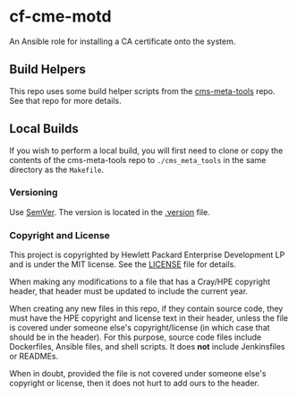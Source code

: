 # cf-cme-motd
An Ansible role for installing a CA certificate onto the system.

## Build Helpers
This repo uses some build helper scripts from the 
[cms-meta-tools](https://github.com/Cray-HPE/cms-meta-tools) repo. See that repo for more details.

## Local Builds
If you wish to perform a local build, you will first need to clone or copy the contents of the
cms-meta-tools repo to `./cms_meta_tools` in the same directory as the `Makefile`.

### Versioning
Use [SemVer](http://semver.org/). The version is located in the [.version](.version) file.

### Copyright and License
This project is copyrighted by Hewlett Packard Enterprise Development LP and is under the MIT
license. See the [LICENSE](LICENSE) file for details.

When making any modifications to a file that has a Cray/HPE copyright header, that header
must be updated to include the current year.

When creating any new files in this repo, if they contain source code, they must have
the HPE copyright and license text in their header, unless the file is covered under
someone else's copyright/license (in which case that should be in the header). For this
purpose, source code files include Dockerfiles, Ansible files, and shell scripts. It does
**not** include Jenkinsfiles or READMEs.

When in doubt, provided the file is not covered under someone else's copyright or license, then
it does not hurt to add ours to the header.

